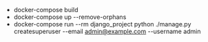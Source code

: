 * docker-compose build
* docker-compose up --remove-orphans
* docker-compose run --rm django_project python ./manage.py createsuperuser --email admin@example.com --username admin

